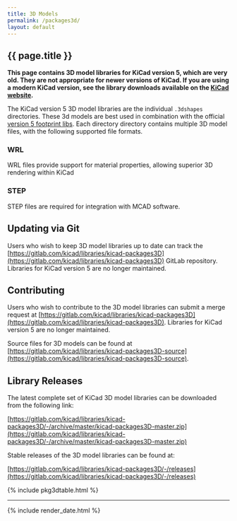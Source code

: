 ```yaml
---
title: 3D Models
permalink: /packages3d/
layout: default
---
```


## {{ page.title }}

**This page contains 3D model libraries for KiCad version 5, which are very old. They are not appropriate for newer versions of KiCad. If you are using a modern KiCad version, see the library downloads available on the [KiCad website](https://www.kicad.org/libraries/download/).**

The KiCad version 5 3D model libraries are the individual `.3dshapes` directories.
These 3d models are best used in combination with the official [version 5 footprint libs](https://kicad.github.io/footprints/).
Each directory directory contains multiple 3D model files, with the following supported file formats.

### WRL

WRL files provide support for material properties, allowing superior 3D rendering within KiCad

### STEP

STEP files are required for integration with MCAD software.

## Updating via Git

Users who wish to keep 3D model libraries up to date can track the [https://gitlab.com/kicad/libraries/kicad-packages3D](https://gitlab.com/kicad/libraries/kicad-packages3D) GitLab repository.
Libraries for KiCad version 5 are no longer maintained.

## Contributing

Users who wish to contribute to the 3D model libraries can submit a merge request at [https://gitlab.com/kicad/libraries/kicad-packages3D](https://gitlab.com/kicad/libraries/kicad-packages3D).
Libraries for KiCad version 5 are no longer maintained.

Source files for 3D models can be found at [https://gitlab.com/kicad/libraries/kicad-packages3D-source](https://gitlab.com/kicad/libraries/kicad-packages3D-source).

## Library Releases

The latest complete set of KiCad 3D model libraries can be downloaded from the following link:

[https://gitlab.com/kicad/libraries/kicad-packages3D/-/archive/master/kicad-packages3D-master.zip](https://gitlab.com/kicad/libraries/kicad-packages3D/-/archive/master/kicad-packages3D-master.zip)

Stable releases of the 3D model libraries can be found at:

[https://gitlab.com/kicad/libraries/kicad-packages3D/-/releases](https://gitlab.com/kicad/libraries/kicad-packages3D/-/releases)

{% include pkg3dtable.html %}

---

{% include render_date.html %}
